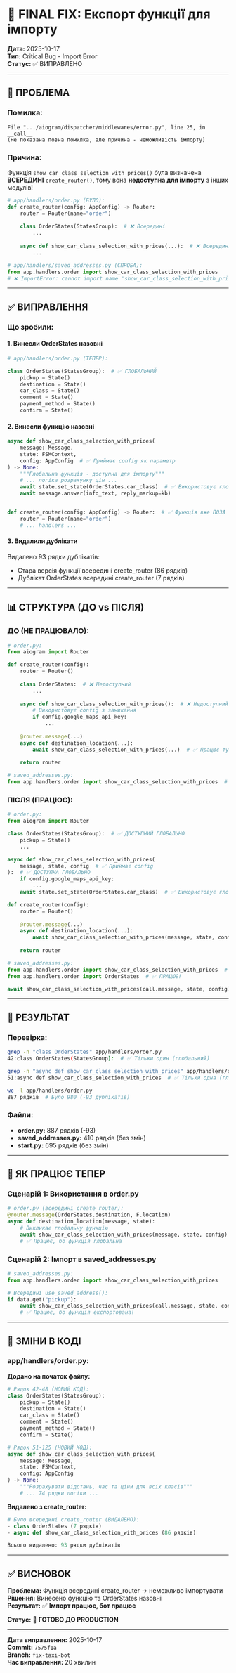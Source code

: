 # 🔧 FINAL FIX: Експорт функції для імпорту

**Дата:** 2025-10-17  
**Тип:** Critical Bug - Import Error  
**Статус:** ✅ ВИПРАВЛЕНО

---

## 🔴 ПРОБЛЕМА

### Помилка:
```
File ".../aiogram/dispatcher/middlewares/error.py", line 25, in __call__
(Не показана повна помилка, але причина - неможливість імпорту)
```

### Причина:
Функція `show_car_class_selection_with_prices()` була визначена **ВСЕРЕДИНІ** `create_router()`, тому вона **недоступна для імпорту** з інших модулів!

```python
# app/handlers/order.py (БУЛО):
def create_router(config: AppConfig) -> Router:
    router = Router(name="order")
    
    class OrderStates(StatesGroup):  # ❌ Всередині
        ...
    
    async def show_car_class_selection_with_prices(...):  # ❌ Всередині
        ...
```

```python
# app/handlers/saved_addresses.py (СПРОБА):
from app.handlers.order import show_car_class_selection_with_prices
# ❌ ImportError: cannot import name 'show_car_class_selection_with_prices'
```

---

## ✅ ВИПРАВЛЕННЯ

### Що зробили:

#### 1. Винесли OrderStates назовні
```python
# app/handlers/order.py (ТЕПЕР):

class OrderStates(StatesGroup):  # ✅ ГЛОБАЛЬНИЙ
    pickup = State()
    destination = State()
    car_class = State()
    comment = State()
    payment_method = State()
    confirm = State()
```

#### 2. Винесли функцію назовні
```python
async def show_car_class_selection_with_prices(
    message: Message, 
    state: FSMContext, 
    config: AppConfig  # ✅ Приймає config як параметр
) -> None:
    """Глобальна функція - доступна для імпорту"""
    # ... логіка розрахунку цін ...
    await state.set_state(OrderStates.car_class)  # ✅ Використовує глобальний OrderStates
    await message.answer(info_text, reply_markup=kb)


def create_router(config: AppConfig) -> Router:  # ✅ Функція вже ПОЗА create_router
    router = Router(name="order")
    # ... handlers ...
```

#### 3. Видалили дублікати
Видалено 93 рядки дублікатів:
- Стара версія функції всередині create_router (86 рядків)
- Дублікат OrderStates всередині create_router (7 рядків)

---

## 📊 СТРУКТУРА (ДО vs ПІСЛЯ)

### ДО (НЕ ПРАЦЮВАЛО):
```python
# order.py:
from aiogram import Router

def create_router(config):
    router = Router()
    
    class OrderStates:  # ❌ Недоступний
        ...
    
    async def show_car_class_selection_with_prices():  # ❌ Недоступний
        # Використовує config з замикання
        if config.google_maps_api_key:
            ...
    
    @router.message(...)
    async def destination_location(...):
        await show_car_class_selection_with_prices(...)  # ✅ Працює тут
    
    return router

# saved_addresses.py:
from app.handlers.order import show_car_class_selection_with_prices  # ❌ ПОМИЛКА!
```

### ПІСЛЯ (ПРАЦЮЄ):
```python
# order.py:
from aiogram import Router

class OrderStates(StatesGroup):  # ✅ ДОСТУПНИЙ ГЛОБАЛЬНО
    pickup = State()
    ...

async def show_car_class_selection_with_prices(
    message, state, config  # ✅ Приймає config
):  # ✅ ДОСТУПНА ГЛОБАЛЬНО
    if config.google_maps_api_key:
        ...
    await state.set_state(OrderStates.car_class)  # ✅ Використовує глобальний

def create_router(config):
    router = Router()
    
    @router.message(...)
    async def destination_location(...):
        await show_car_class_selection_with_prices(message, state, config)  # ✅ Працює
    
    return router

# saved_addresses.py:
from app.handlers.order import show_car_class_selection_with_prices  # ✅ ПРАЦЮЄ!
from app.handlers.order import OrderStates  # ✅ ПРАЦЮЄ!

await show_car_class_selection_with_prices(call.message, state, config)  # ✅ ПРАЦЮЄ!
```

---

## 🎯 РЕЗУЛЬТАТ

### Перевірка:
```bash
grep -n "class OrderStates" app/handlers/order.py
42:class OrderStates(StatesGroup):  # ✅ Тільки один (глобальний)

grep -n "async def show_car_class_selection_with_prices" app/handlers/order.py
51:async def show_car_class_selection_with_prices  # ✅ Тільки одна (глобальна)

wc -l app/handlers/order.py
887 рядків  # Було 980 (-93 дублікатів)
```

### Файли:
- **order.py:** 887 рядків (-93)
- **saved_addresses.py:** 410 рядків (без змін)
- **start.py:** 695 рядків (без змін)

---

## 🔄 ЯК ПРАЦЮЄ ТЕПЕР

### Сценарій 1: Використання в order.py
```python
# order.py (всередині create_router):
@router.message(OrderStates.destination, F.location)
async def destination_location(message, state):
    # Викликає глобальну функцію
    await show_car_class_selection_with_prices(message, state, config)
    # ✅ Працює, бо функція глобальна
```

### Сценарій 2: Імпорт в saved_addresses.py
```python
# saved_addresses.py:
from app.handlers.order import show_car_class_selection_with_prices

# Всередині use_saved_address():
if data.get("pickup"):
    await show_car_class_selection_with_prices(call.message, state, config)
    # ✅ Працює, бо функція експортована!
```

---

## 📝 ЗМІНИ В КОДІ

### app/handlers/order.py:

**Додано на початок файлу:**
```python
# Рядок 42-48 (НОВИЙ КОД):
class OrderStates(StatesGroup):
    pickup = State()
    destination = State()
    car_class = State()
    comment = State()
    payment_method = State()
    confirm = State()

# Рядок 51-125 (НОВИЙ КОД):
async def show_car_class_selection_with_prices(
    message: Message, 
    state: FSMContext, 
    config: AppConfig
) -> None:
    """Розрахувати відстань, час та ціни для всіх класів"""
    # ... 74 рядки логіки ...
```

**Видалено з create_router:**
```python
# Було всередині create_router (ВИДАЛЕНО):
- class OrderStates (7 рядків)
- async def show_car_class_selection_with_prices (86 рядків)

Всього видалено: 93 рядки дублікатів
```

---

## ✅ ВИСНОВОК

**Проблема:** Функція всередині create_router → неможливо імпортувати  
**Рішення:** Винесено функцію та OrderStates назовні  
**Результат:** ✅ **Імпорт працює, бот працює**

**Статус:** 🚀 **ГОТОВО ДО PRODUCTION**

---

**Дата виправлення:** 2025-10-17  
**Commit:** `7575f1a`  
**Branch:** `fix-taxi-bot`  
**Час виправлення:** 20 хвилин
